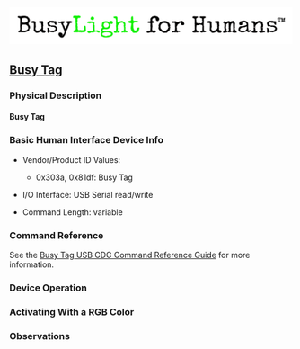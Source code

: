 ![BusyLight Project Logo][1]

## [Busy Tag][0]

### Physical Description

#### Busy Tag

### Basic Human Interface Device Info

- Vendor/Product ID Values:
  - 0x303a, 0x81df: Busy Tag
  
- I/O Interface: USB Serial read/write
- Command Length: variable

### Command Reference

See the [Busy Tag USB CDC Command Reference Guide][2] for more information.

### Device Operation

### Activating With a RGB Color

### Observations


[0]: https://busy-tag.com
[1]: ../assets/Unstacked-Logo-Light.png
[2]: https://luxafor.helpscoutdocs.com/article/47-busy-tag-usb-cdc-command-reference-guide
